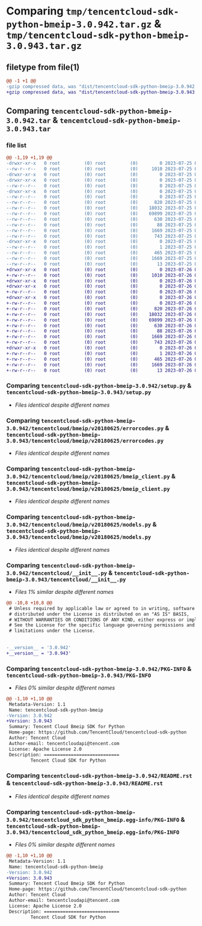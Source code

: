 # Comparing `tmp/tencentcloud-sdk-python-bmeip-3.0.942.tar.gz` & `tmp/tencentcloud-sdk-python-bmeip-3.0.943.tar.gz`

## filetype from file(1)

```diff
@@ -1 +1 @@
-gzip compressed data, was "dist/tencentcloud-sdk-python-bmeip-3.0.942.tar", last modified: Tue Jul 25 04:12:02 2023, max compression
+gzip compressed data, was "dist/tencentcloud-sdk-python-bmeip-3.0.943.tar", last modified: Wed Jul 26 00:31:44 2023, max compression
```

## Comparing `tencentcloud-sdk-python-bmeip-3.0.942.tar` & `tencentcloud-sdk-python-bmeip-3.0.943.tar`

### file list

```diff
@@ -1,19 +1,19 @@
-drwxr-xr-x   0 root         (0) root         (0)        0 2023-07-25 04:12:02.000000 tencentcloud-sdk-python-bmeip-3.0.942/
--rw-r--r--   0 root         (0) root         (0)     1010 2023-07-25 04:12:02.000000 tencentcloud-sdk-python-bmeip-3.0.942/setup.py
-drwxr-xr-x   0 root         (0) root         (0)        0 2023-07-25 04:12:02.000000 tencentcloud-sdk-python-bmeip-3.0.942/tencentcloud/
-drwxr-xr-x   0 root         (0) root         (0)        0 2023-07-25 04:12:02.000000 tencentcloud-sdk-python-bmeip-3.0.942/tencentcloud/bmeip/
--rw-r--r--   0 root         (0) root         (0)        0 2023-07-25 04:12:02.000000 tencentcloud-sdk-python-bmeip-3.0.942/tencentcloud/bmeip/__init__.py
-drwxr-xr-x   0 root         (0) root         (0)        0 2023-07-25 04:12:02.000000 tencentcloud-sdk-python-bmeip-3.0.942/tencentcloud/bmeip/v20180625/
--rw-r--r--   0 root         (0) root         (0)        0 2023-07-25 04:12:02.000000 tencentcloud-sdk-python-bmeip-3.0.942/tencentcloud/bmeip/v20180625/__init__.py
--rw-r--r--   0 root         (0) root         (0)      820 2023-07-25 04:12:02.000000 tencentcloud-sdk-python-bmeip-3.0.942/tencentcloud/bmeip/v20180625/errorcodes.py
--rw-r--r--   0 root         (0) root         (0)    18032 2023-07-25 04:12:02.000000 tencentcloud-sdk-python-bmeip-3.0.942/tencentcloud/bmeip/v20180625/bmeip_client.py
--rw-r--r--   0 root         (0) root         (0)    69899 2023-07-25 04:12:02.000000 tencentcloud-sdk-python-bmeip-3.0.942/tencentcloud/bmeip/v20180625/models.py
--rw-r--r--   0 root         (0) root         (0)      630 2023-07-25 04:12:02.000000 tencentcloud-sdk-python-bmeip-3.0.942/tencentcloud/__init__.py
--rw-r--r--   0 root         (0) root         (0)       88 2023-07-25 04:12:02.000000 tencentcloud-sdk-python-bmeip-3.0.942/setup.cfg
--rw-r--r--   0 root         (0) root         (0)     1669 2023-07-25 04:12:02.000000 tencentcloud-sdk-python-bmeip-3.0.942/PKG-INFO
--rw-r--r--   0 root         (0) root         (0)      743 2023-07-25 04:12:02.000000 tencentcloud-sdk-python-bmeip-3.0.942/README.rst
-drwxr-xr-x   0 root         (0) root         (0)        0 2023-07-25 04:12:02.000000 tencentcloud-sdk-python-bmeip-3.0.942/tencentcloud_sdk_python_bmeip.egg-info/
--rw-r--r--   0 root         (0) root         (0)        1 2023-07-25 04:12:02.000000 tencentcloud-sdk-python-bmeip-3.0.942/tencentcloud_sdk_python_bmeip.egg-info/dependency_links.txt
--rw-r--r--   0 root         (0) root         (0)      465 2023-07-25 04:12:02.000000 tencentcloud-sdk-python-bmeip-3.0.942/tencentcloud_sdk_python_bmeip.egg-info/SOURCES.txt
--rw-r--r--   0 root         (0) root         (0)     1669 2023-07-25 04:12:02.000000 tencentcloud-sdk-python-bmeip-3.0.942/tencentcloud_sdk_python_bmeip.egg-info/PKG-INFO
--rw-r--r--   0 root         (0) root         (0)       13 2023-07-25 04:12:02.000000 tencentcloud-sdk-python-bmeip-3.0.942/tencentcloud_sdk_python_bmeip.egg-info/top_level.txt
+drwxr-xr-x   0 root         (0) root         (0)        0 2023-07-26 00:31:44.000000 tencentcloud-sdk-python-bmeip-3.0.943/
+-rw-r--r--   0 root         (0) root         (0)     1010 2023-07-26 00:31:44.000000 tencentcloud-sdk-python-bmeip-3.0.943/setup.py
+drwxr-xr-x   0 root         (0) root         (0)        0 2023-07-26 00:31:44.000000 tencentcloud-sdk-python-bmeip-3.0.943/tencentcloud/
+drwxr-xr-x   0 root         (0) root         (0)        0 2023-07-26 00:31:44.000000 tencentcloud-sdk-python-bmeip-3.0.943/tencentcloud/bmeip/
+-rw-r--r--   0 root         (0) root         (0)        0 2023-07-26 00:31:44.000000 tencentcloud-sdk-python-bmeip-3.0.943/tencentcloud/bmeip/__init__.py
+drwxr-xr-x   0 root         (0) root         (0)        0 2023-07-26 00:31:44.000000 tencentcloud-sdk-python-bmeip-3.0.943/tencentcloud/bmeip/v20180625/
+-rw-r--r--   0 root         (0) root         (0)        0 2023-07-26 00:31:44.000000 tencentcloud-sdk-python-bmeip-3.0.943/tencentcloud/bmeip/v20180625/__init__.py
+-rw-r--r--   0 root         (0) root         (0)      820 2023-07-26 00:31:44.000000 tencentcloud-sdk-python-bmeip-3.0.943/tencentcloud/bmeip/v20180625/errorcodes.py
+-rw-r--r--   0 root         (0) root         (0)    18032 2023-07-26 00:31:44.000000 tencentcloud-sdk-python-bmeip-3.0.943/tencentcloud/bmeip/v20180625/bmeip_client.py
+-rw-r--r--   0 root         (0) root         (0)    69899 2023-07-26 00:31:44.000000 tencentcloud-sdk-python-bmeip-3.0.943/tencentcloud/bmeip/v20180625/models.py
+-rw-r--r--   0 root         (0) root         (0)      630 2023-07-26 00:31:44.000000 tencentcloud-sdk-python-bmeip-3.0.943/tencentcloud/__init__.py
+-rw-r--r--   0 root         (0) root         (0)       88 2023-07-26 00:31:44.000000 tencentcloud-sdk-python-bmeip-3.0.943/setup.cfg
+-rw-r--r--   0 root         (0) root         (0)     1669 2023-07-26 00:31:44.000000 tencentcloud-sdk-python-bmeip-3.0.943/PKG-INFO
+-rw-r--r--   0 root         (0) root         (0)      743 2023-07-26 00:31:44.000000 tencentcloud-sdk-python-bmeip-3.0.943/README.rst
+drwxr-xr-x   0 root         (0) root         (0)        0 2023-07-26 00:31:44.000000 tencentcloud-sdk-python-bmeip-3.0.943/tencentcloud_sdk_python_bmeip.egg-info/
+-rw-r--r--   0 root         (0) root         (0)        1 2023-07-26 00:31:44.000000 tencentcloud-sdk-python-bmeip-3.0.943/tencentcloud_sdk_python_bmeip.egg-info/dependency_links.txt
+-rw-r--r--   0 root         (0) root         (0)      465 2023-07-26 00:31:44.000000 tencentcloud-sdk-python-bmeip-3.0.943/tencentcloud_sdk_python_bmeip.egg-info/SOURCES.txt
+-rw-r--r--   0 root         (0) root         (0)     1669 2023-07-26 00:31:44.000000 tencentcloud-sdk-python-bmeip-3.0.943/tencentcloud_sdk_python_bmeip.egg-info/PKG-INFO
+-rw-r--r--   0 root         (0) root         (0)       13 2023-07-26 00:31:44.000000 tencentcloud-sdk-python-bmeip-3.0.943/tencentcloud_sdk_python_bmeip.egg-info/top_level.txt
```

### Comparing `tencentcloud-sdk-python-bmeip-3.0.942/setup.py` & `tencentcloud-sdk-python-bmeip-3.0.943/setup.py`

 * *Files identical despite different names*

### Comparing `tencentcloud-sdk-python-bmeip-3.0.942/tencentcloud/bmeip/v20180625/errorcodes.py` & `tencentcloud-sdk-python-bmeip-3.0.943/tencentcloud/bmeip/v20180625/errorcodes.py`

 * *Files identical despite different names*

### Comparing `tencentcloud-sdk-python-bmeip-3.0.942/tencentcloud/bmeip/v20180625/bmeip_client.py` & `tencentcloud-sdk-python-bmeip-3.0.943/tencentcloud/bmeip/v20180625/bmeip_client.py`

 * *Files identical despite different names*

### Comparing `tencentcloud-sdk-python-bmeip-3.0.942/tencentcloud/bmeip/v20180625/models.py` & `tencentcloud-sdk-python-bmeip-3.0.943/tencentcloud/bmeip/v20180625/models.py`

 * *Files identical despite different names*

### Comparing `tencentcloud-sdk-python-bmeip-3.0.942/tencentcloud/__init__.py` & `tencentcloud-sdk-python-bmeip-3.0.943/tencentcloud/__init__.py`

 * *Files 1% similar despite different names*

```diff
@@ -10,8 +10,8 @@
 # Unless required by applicable law or agreed to in writing, software
 # distributed under the License is distributed on an "AS IS" BASIS,
 # WITHOUT WARRANTIES OR CONDITIONS OF ANY KIND, either express or implied.
 # See the License for the specific language governing permissions and
 # limitations under the License.
 
 
-__version__ = '3.0.942'
+__version__ = '3.0.943'
```

### Comparing `tencentcloud-sdk-python-bmeip-3.0.942/PKG-INFO` & `tencentcloud-sdk-python-bmeip-3.0.943/PKG-INFO`

 * *Files 0% similar despite different names*

```diff
@@ -1,10 +1,10 @@
 Metadata-Version: 1.1
 Name: tencentcloud-sdk-python-bmeip
-Version: 3.0.942
+Version: 3.0.943
 Summary: Tencent Cloud Bmeip SDK for Python
 Home-page: https://github.com/TencentCloud/tencentcloud-sdk-python
 Author: Tencent Cloud
 Author-email: tencentcloudapi@tencent.com
 License: Apache License 2.0
 Description: ============================
         Tencent Cloud SDK for Python
```

### Comparing `tencentcloud-sdk-python-bmeip-3.0.942/README.rst` & `tencentcloud-sdk-python-bmeip-3.0.943/README.rst`

 * *Files identical despite different names*

### Comparing `tencentcloud-sdk-python-bmeip-3.0.942/tencentcloud_sdk_python_bmeip.egg-info/PKG-INFO` & `tencentcloud-sdk-python-bmeip-3.0.943/tencentcloud_sdk_python_bmeip.egg-info/PKG-INFO`

 * *Files 0% similar despite different names*

```diff
@@ -1,10 +1,10 @@
 Metadata-Version: 1.1
 Name: tencentcloud-sdk-python-bmeip
-Version: 3.0.942
+Version: 3.0.943
 Summary: Tencent Cloud Bmeip SDK for Python
 Home-page: https://github.com/TencentCloud/tencentcloud-sdk-python
 Author: Tencent Cloud
 Author-email: tencentcloudapi@tencent.com
 License: Apache License 2.0
 Description: ============================
         Tencent Cloud SDK for Python
```

